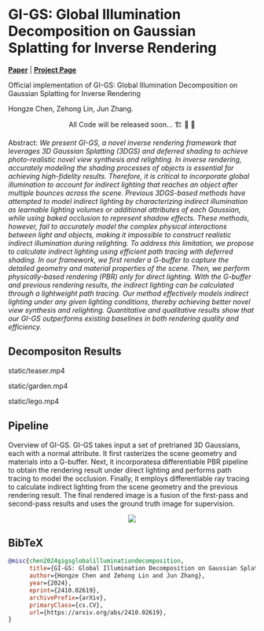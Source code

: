 # GI-GS: Global Illumination Decomposition on Gaussian Splatting for Inverse Rendering

[**Paper**](https://arxiv.org/abs/2410.02619) | [**Project Page**](https://stopaimme.github.io/GI-GS/) 

Official implementation of GI-GS: Global Illumination Decomposition on Gaussian Splatting for Inverse Rendering

Hongze Chen, Zehong Lin, Jun Zhang.

<p align="center"> All Code will be released soon... 🏗️ 🚧 🔨</p>

Abstract: *We present GI-GS, a novel inverse rendering framework that leverages 3D Gaussian Splatting (3DGS) and deferred shading to achieve photo-realistic novel view synthesis and relighting. In inverse rendering, accurately modeling the shading processes of objects is essential for achieving high-fidelity results. Therefore, it is critical to incorporate global illumination to account for indirect lighting that reaches an object after multiple bounces across the scene. Previous 3DGS-based methods have attempted to model indirect lighting by characterizing indirect illumination as learnable lighting volumes or additional attributes of each Gaussian, while using baked occlusion to represent shadow effects. These methods, however, fail to accurately model the complex physical interactions between light and objects, making it impossible to construct realistic indirect illumination during relighting. To address this limitation, we propose to calculate indirect lighting using efficient path tracing with deferred shading. In our framework, we first render a G-buffer to capture the detailed geometry and material properties of the scene. Then, we perform physically-based rendering (PBR) only for direct lighting. With the G-buffer and previous rendering results, the indirect lighting can be calculated through a lightweight path tracing. Our method effectively models indirect lighting under any given lighting conditions, thereby achieving better novel view synthesis and relighting. Quantitative and qualitative results show that our GI-GS outperforms existing baselines in both rendering quality and efficiency.*

## Decompositon Results
static/teaser.mp4

static/garden.mp4

static/lego.mp4

## Pipeline

Overview of GI-GS. GI-GS takes input a set of pretrianed 3D Gaussians, each with a normal attribute. It first rasterizes the scene geometry and materials into a G-buffer. Next, it incorporatesa differentiable PBR pipeline to obtain the rendering result under direct lighting and performs path tracing to model the occlusion. Finally, it employs differentiable ray tracing to calculate indirect lighting from the scene geometry and the previous rendering result. The final rendered image is a fusion of the first-pass and second-pass results and uses the ground truth image for supervision.
<p align="center">
    <img src="static/pipeline.png">
</p>






## BibTeX

```bibtex
@misc{chen2024gigsglobalilluminationdecomposition,
      title={GI-GS: Global Illumination Decomposition on Gaussian Splatting for Inverse Rendering}, 
      author={Hongze Chen and Zehong Lin and Jun Zhang},
      year={2024},
      eprint={2410.02619},
      archivePrefix={arXiv},
      primaryClass={cs.CV},
      url={https://arxiv.org/abs/2410.02619}, 
}
```
